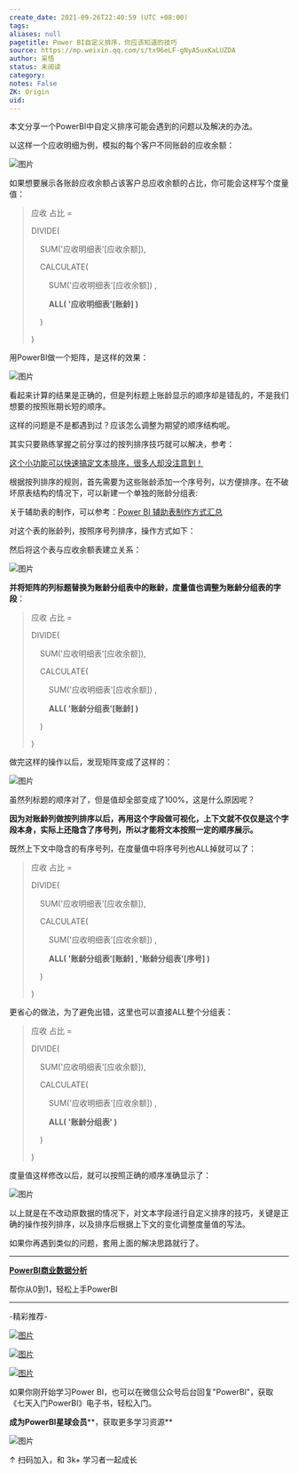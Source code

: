 ```yaml
---
create_date: 2021-09-26T22:40:59 (UTC +08:00)
tags: 
aliases: null
pagetitle: Power BI自定义排序，你应该知道的技巧
source: https://mp.weixin.qq.com/s/tx96eLF-gNyA5uxKaLUZDA
author: 采悟
status: 未阅读
category: 
notes: False
ZK: Origin
uid: 
---
```


本文分享一个PowerBI中自定义排序可能会遇到的问题以及解决的办法。

以这样一个应收明细为例，模拟的每个客户不同账龄的应收余额：  

![图片](https://mmbiz.qpic.cn/mmbiz_png/aHEbZtANQJO89rRuUYtbWlBibyaf9X2g59YRjFI3YPXzBGibtciaUOibib8dHwkYnclN4nG5BVrYshO3sWZ8mahXKlg/640?wx_fmt=png&wxfrom=5&wx_lazy=1&wx_co=1)

如果想要展示各账龄应收余额占该客户总应收余额的占比，你可能会这样写个度量值：

> 应收 占比 =
> 
> DIVIDE(
> 
>     SUM('应收明细表'\[应收余额\]),
> 
>     CALCULATE( 
> 
>         SUM('应收明细表'\[应收余额\]) , 
> 
>         **ALL( '应收明细表'\[账龄\] )**
> 
>     )
> 
> )

用PowerBI做一个矩阵，是这样的效果：

![图片](https://mmbiz.qpic.cn/mmbiz_png/aHEbZtANQJO89rRuUYtbWlBibyaf9X2g5CxEyCM4xRysVWxKxMotNuUBOv31GVm1Kl0k9CKqPAvIkspDgFX25yQ/640?wx_fmt=png&wxfrom=5&wx_lazy=1&wx_co=1)

看起来计算的结果是正确的，但是列标题上账龄显示的顺序却是错乱的，不是我们想要的按照账期长短的顺序。

这样的问题是不是都遇到过？应该怎么调整为期望的顺序结构呢。  

其实只要熟练掌握之前分享过的按列排序技巧就可以解决，参考：

[这个小功能可以快速搞定文本排序，很多人却没注意到！](http://mp.weixin.qq.com/s?__biz=MzA4MzQwMjY4MA==&mid=2484068059&idx=1&sn=28dff6992fe6d167f4a2fbd6a0c40460&chksm=8e0c740cb97bfd1a55d7789987c7c1ed2ac94a07529cc0428b1cdf48216671f468fa7820c420&scene=21#wechat_redirect)  

根据按列排序的规则，首先需要为这些账龄添加一个序号列，以方便排序。在不破坏原表结构的情况下，可以新建一个单独的账龄分组表:

关于辅助表的制作，可以参考：[Power BI 辅助表制作方式汇总](http://mp.weixin.qq.com/s?__biz=MzA4MzQwMjY4MA==&mid=2484071809&idx=1&sn=9e8f4916082c32cc0291a2e4e565f1fd&chksm=8e0c4756b97bce4087ec53dfb6e5380e7cb0662e73fa070f831e4283095505a5aced233e59c8&scene=21#wechat_redirect)  

对这个表的账龄列，按照序号列排序，操作方式如下：  

然后将这个表与应收余额表建立关系：  

![图片](https://mmbiz.qpic.cn/mmbiz_png/aHEbZtANQJO89rRuUYtbWlBibyaf9X2g5I7UdPl8oNj31befwdL9h7VttsY8ADiaPNgluAfF3KNicfjBmwX5xZF0Q/640?wx_fmt=png&wxfrom=5&wx_lazy=1&wx_co=1)

**并将矩阵的列标题替换为账龄分组表中的账龄，度量值也调整为账龄分组表的字段**：

> 应收 占比 =
> 
> DIVIDE(
> 
>     SUM('应收明细表'\[应收余额\]),
> 
>     CALCULATE( 
> 
>         SUM('应收明细表'\[应收余额\]) , 
> 
>         **ALL( '账龄分组表'\[账龄\] )**
> 
>     )
> 
> )

做完这样的操作以后，发现矩阵变成了这样的：

![图片](https://mmbiz.qpic.cn/mmbiz_png/aHEbZtANQJO89rRuUYtbWlBibyaf9X2g5IiaPkJIAwwOO4KrxQpg1WGYeDuZwwMRtjYlQjozXIuLtQia4yeFXAsjg/640?wx_fmt=png&wxfrom=5&wx_lazy=1&wx_co=1)

虽然列标题的顺序对了，但是值却全部变成了100%，这是什么原因呢？

**因为对账龄列做按列排序以后，再用这个字段做可视化，上下文就不仅仅是这个字段本身，实际上还隐含了序号列，所以才能将文本按照一定的顺序展示。**

既然上下文中隐含的有序号列，在度量值中将序号列也ALL掉就可以了：

> 应收 占比 =
> 
> DIVIDE(
> 
>     SUM('应收明细表'\[应收余额\]),
> 
>     CALCULATE( 
> 
>         SUM('应收明细表'\[应收余额\]) , 
> 
>         **ALL( '账龄分组表'\[账龄\] , '账龄分组表'\[序号\] )**
> 
>     )
> 
> )

更省心的做法，为了避免出错，这里也可以直接ALL整个分组表：

> 应收 占比 \=
> 
> DIVIDE(
> 
>     SUM('应收明细表'\[应收余额\]),
> 
>     CALCULATE( 
> 
>         SUM('应收明细表'\[应收余额\]) , 
> 
>         **ALL( '账龄分组表' )**
> 
>     )
> 
> )

度量值这样修改以后，就可以按照正确的顺序准确显示了：  

![图片](https://mmbiz.qpic.cn/mmbiz_png/aHEbZtANQJO89rRuUYtbWlBibyaf9X2g5cX5kPZq4xTvShftVlhdseUoewfvfU97N0k9cbka3eue5heHcKiapykw/640?wx_fmt=png&wxfrom=5&wx_lazy=1&wx_co=1)

以上就是在不改动原数据的情况下，对文本字段进行自定义排序的技巧，关键是正确的操作按列排序，以及排序后根据上下文的变化调整度量值的写法。  

如果你再遇到类似的问题，套用上面的解决思路就行了。  

___

**[PowerBI商业数据分析](http://mp.weixin.qq.com/s?__biz=MzA4MzQwMjY4MA==&mid=2484074987&idx=1&sn=5cf4ba4b683ee9136bb7a26f6e9bcf01&chksm=8e0c533cb97bda2add48a4576b9c1e230249a5a4160dd93cd677a37ea21d26fc9cc26fc4cb1c&scene=21#wechat_redirect)**

帮你从0到1，轻松上手PowerBI

___

\-精彩推荐-

[![图片](https://mmbiz.qpic.cn/mmbiz_jpg/aHEbZtANQJPUabZXugXKNdmeUzxwJM4OyUpTibBJjoq1jk8CzVZJz6s4nJRW1ViammT4ecqAJ7iapDccKNNrwtLYQ/640?wx_fmt=jpeg&wxfrom=5&wx_lazy=1&wx_co=1)](http://mp.weixin.qq.com/s?__biz=MzA4MzQwMjY4MA==&mid=2484077212&idx=1&sn=bb3dac9becf80b5d929e5dc8405158dd&chksm=8e13a84bb964215d6362f78768cdefa18def4dfc8cd5c14f075442431604ed9c9729e4051a4b&scene=21#wechat_redirect)

[![图片](https://mmbiz.qpic.cn/mmbiz_jpg/aHEbZtANQJNNJia1fBccdeD4HTtvAuUibkNI6YYicVJ3RPhufJhoh3lzY1e1dgUyxy6yGkk4UvZcuTfVGTc89iaI3Q/640?wx_fmt=jpeg&wxfrom=5&wx_lazy=1&wx_co=1)](http://mp.weixin.qq.com/s?__biz=MzA4MzQwMjY4MA==&mid=2484077048&idx=1&sn=b3da0a4079ed8366c67982912e795d59&chksm=8e13ab2fb964223978c16d5647e4a28eaeb50bc7338c4e82f4e14f2cddc8bb844b956f09beb6&scene=21#wechat_redirect)

[![图片](https://mmbiz.qpic.cn/mmbiz_jpg/aHEbZtANQJP8Cvmfx7v8oUqdoQaMmuDAG2GibhzIydz7aGIyMr9drbJx6vevzfXib5D6NFtuR4Qu3TVQibQRqrVWg/640?wx_fmt=jpeg&wxfrom=5&wx_lazy=1&wx_co=1)](http://mp.weixin.qq.com/s?__biz=MzA4MzQwMjY4MA==&mid=2484072351&idx=1&sn=fabb08c54790ac1225b470fd647c7a5e&chksm=8e0c4548b97bcc5e0450f1945a2c76039bbb42650bcb1edbc856820836d63d32af4c7780e31a&scene=21#wechat_redirect)

如果你刚开始学习Power BI，也可以在微信公众号后台回复"PowerBI"，获取《七天入门PowerBI》电子书，轻松入门。

**成为PowerBI星球会员****，获取更多学习资源**

![图片](https://mmbiz.qpic.cn/mmbiz_jpg/aHEbZtANQJNCQ4pzSiaQOMPia6kNbbF0gtVXYmWpicF9SVicdBBQYdaKG4icSfUTkS9dFIBW3NsL5ZrNpYH6icjgJaUA/640?wx_fmt=jpeg&wxfrom=5&wx_lazy=1&wx_co=1)

↑ 扫码加入，和 3k+ 学习者一起成长
